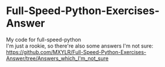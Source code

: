 # Full-Speed-Python-Exercises-Answer
My code for full-speed-python
<br/>
I'm just a rookie, so there're also some answers I'm not sure:<br/>
https://github.com/MXYLR/Full-Speed-Python-Exercises-Answer/tree/Answers_which_I'm_not_sure
